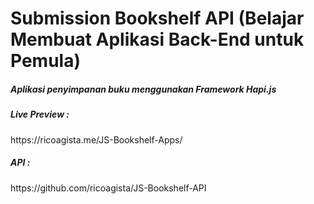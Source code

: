 # Submission Bookshelf API (Belajar Membuat Aplikasi Back-End untuk Pemula)
<h5> Aplikasi penyimpanan buku menggunakan Framework Hapi.js </h5>
<h5> Live Preview : </h5>
https://ricoagista.me/JS-Bookshelf-Apps/
<h5> API : </h5>
https://github.com/ricoagista/JS-Bookshelf-API
